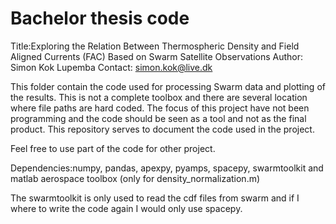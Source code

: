 # Bachelor thesis code

Title:Exploring the Relation Between Thermospheric
Density and Field Aligned Currents (FAC) Based on Swarm Satellite Observations
Author: Simon Kok Lupemba
Contact: simon.kok@live.dk

This folder contain the code used for processing Swarm data and plotting of the
results. This is not a complete toolbox and there are several location where
file paths are hard coded. The focus of this project have not been programming
and the code should be seen as a tool and not as the final product.
This repository serves to document the code used in the project.

Feel free to use part of the code for other project.

Dependencies:numpy, pandas, apexpy, pyamps, spacepy, swarmtoolkit and
matlab aerospace toolbox (only for density_normalization.m)

The swarmtoolkit is only used to read the cdf files from swarm and if I where
to write the code again I would only use spacepy.
